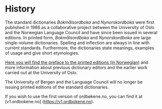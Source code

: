# History
The standard dictionaries _Bokmålsordboka_ and _Nynorskordboka_ were first published in 1986 as a collaborative project between the University of Oslo and the Norwegian Language Council and have since been issued in several editions. In printed form, _Bokmålsordboka_ and _Nynorskordboka_ are large single-volume dictionaries. Spelling and inflection are always in line with current standards. Furthermore, the dictionaries state meanings, examples of usage and give short etymologies.

[Here you will find the preface to the printed editions (in Norwegian)](https://www.uib.no/sites/w3.uib.no/files/attachments/om_ordbokene.pdf) and more information about previous dictionary editors and the earlier work carried out at the University of Oslo.

The University of Bergen and the Language Council will no longer be issuing printed editions of the standard dictionaries.

If you wish to use the first version of ordbøkene.no, you can find it at [v1.ordbokene.no] (https://v1.ordbokene.no). 